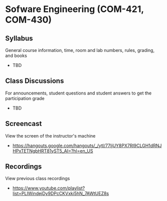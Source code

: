 # Sofware Engineering (COM-421, COM-430)

## Syllabus

General course information, time, room and lab numbers, rules, grading, and
books

* TBD

## Class Discussions

For announcements, student questions and student answers to get the
participation grade

* TBD

## Screencast

View the screen of the instructor's machine

* <https://hangouts.google.com/hangouts/_/ytl/77IjUY8PX7Rl9CLGH1dRNJHPxTETNgbHRT81yST5_AI=?hl=en_US>

## Recordings

View previous class recordings

* <https://www.youtube.com/playlist?list=PLIWindejDy9DPcCKVxki5hN_7AWtUEZ8s>
